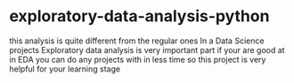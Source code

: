 # exploratory-data-analysis-python
this analysis is quite different from the regular ones
In a Data Science projects Exploratory data analysis is very important part 
if your are good at in EDA you can do any projects with in less time
so this project is  very helpful for your learning stage
